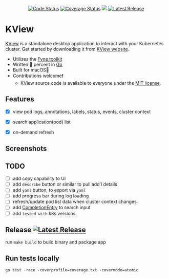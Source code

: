 <p align="center">
  <a href="https://goreportcard.com/report/github.com/michaeljsaenz/kview"><img src="https://goreportcard.com/badge/github.com/michaeljsaenz/kview" alt="Code Status" ></a>
  <a href="https://codecov.io/gh/michaeljsaenz/kview"><img src="https://codecov.io/gh/michaeljsaenz/kview/branch/main/graph/badge.svg?token=FF4ZXBZCBC" alt='Coverage Status' /></a>
  <a href="https://app.fossa.com/projects/git%2Bgithub.com%2Fmichaeljsaenz%2Fkview?ref=badge_shield" alt="FOSSA Status"><img src="https://app.fossa.com/api/projects/git%2Bgithub.com%2Fmichaeljsaenz%2Fkview.svg?type=shield"/></a>
  <a href="https://img.shields.io/github/v/release/michaeljsaenz/kview?include_prereleases" title="Latest Release" rel="nofollow"><img src="https://img.shields.io/github/v/release/michaeljsaenz/kview?include_prereleases" alt="Latest Release"></a>
</p>

# KView
[KView](https://kview.app) is a standalone desktop application to interact with your Kubernetes cluster.  Get started by downloading it from [KView website](https://kview.app).
- Utilizes the [Fyne toolkit](https://fyne.io/)
- Written :100: percent in [Go](https://go.dev/)
- Built for macOS:apple:
- Contributions welcome:exclamation:
  - KView source code is available to everyone under the [MIT license](./LICENSE).

## Features
- [x]  view pod logs, annotations, labels, status, events, cluster context
- [x]  search application(pod) list
- [x]  on-demand refresh


## Screenshots


## TODO
- [ ]  add copy capability to UI
- [ ]  add `describe` button or similar to pull add'l details
- [ ]  add `yaml` button, to export via `yaml`
- [ ]  add progress bar during log loading
- [ ]  refresh/update pod list data when cluster context changes
- [ ]  add [CompletionEntry](https://github.com/fyne-io/fyne-x#completionentry) to search input
- [ ]  add `tested with` k8s versions

## Release <a href="https://img.shields.io/github/v/release/michaeljsaenz/kview?include_prereleases" title="Latest Release" rel="nofollow"><img src="https://img.shields.io/github/v/release/michaeljsaenz/kview?include_prereleases" alt="Latest Release"></a>

run `make build` to build binary and package app

## Run tests locally
```
go test -race -coverprofile=coverage.txt -covermode=atomic
```
